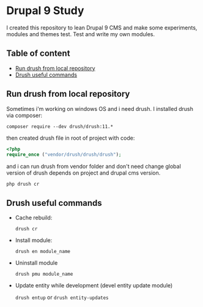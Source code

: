 # Drupal 9 Study
I created this repository to lean Drupal 9 CMS and make some experiments, modules and themes test. Test and write my own modules.

## Table of content
- [Run drush from local repository](#run-drush-from-local-repository)
- [Drush useful commands](#drush-useful-commands)


## Run drush from local repository
Sometimes i'm working on windows OS and i need drush. I installed drush via composer:

```shell
composer require --dev drush/drush:11.*
```

then created drush file in root of project with code:

```php
<?php
require_once ("vendor/drush/drush/drush");
```

and i can run drush from vendor folder and don't need change global version of drush depends on project and drupal cms version.

```shell
php drush cr
```

## Drush useful commands

- Cache rebuild:

  ```drush cr```

- Install module:

  ```drush en module_name```

- Uninstall module

  ```drush pmu module_name```

- Update entity while development (devel entity update module)

  ```drush entup``` or ```drush entity-updates```

